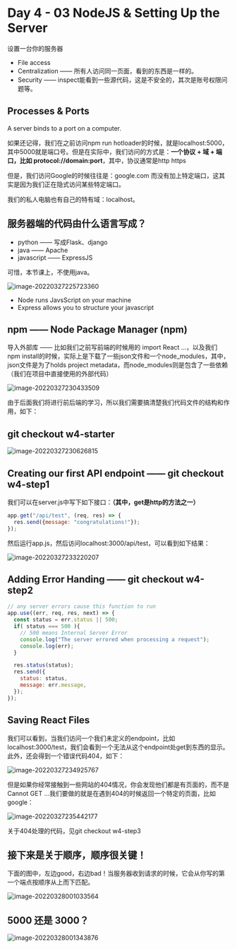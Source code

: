 # Day 4 - 03 NodeJS & Setting Up the Server

设置一台你的服务器

- File access 
- Centralization —— 所有人访问同一页面，看到的东西是一样的。
- Security —— inspect能看到一些源代码，这是不安全的，其次是账号权限问题等。



## Processes & Ports

A server binds to a port on a computer.

如果还记得，我们在之前访问npm run hotloader的时候，就是localhost:5000，其中5000就是端口号。但是在实际中，我们访问的方式是：**一个协议 + 域 + 端口，比如 protocol://domain:port**，其中，协议通常是http https

但是，我们访问Google的时候往往是：google.com 而没有加上特定端口，这其实是因为我们正在隐式访问某些特定端口。

我们的私人电脑也有自己的特有域：localhost。



## 服务器端的代码由什么语言写成？

- python —— 写成Flask、django
- java —— Apache
- javascript —— ExpressJS



可惜，本节课上，不使用java。

![image-20220327225723360](https://raw.githubusercontent.com/sunmiao0301/Public-Pic-Bed/main/imgfromPicGO/202203272257613.png)

- Node runs JavsScript on your machine
- Express allows you to structure your javascript



## npm —— Node Package Manager (npm)

导入外部库 —— 比如我们之前写前端的时候用的 import React ...，以及我们npm install的时候，实际上是下载了一些json文件和一个node_modules，其中，json文件是为了holds project metadata，而node_modules则是包含了一些依赖（我们在项目中直接使用的外部代码）

![image-20220327230433509](https://raw.githubusercontent.com/sunmiao0301/Public-Pic-Bed/main/imgfromPicGO/202203272304653.png)



由于后面我们将进行前后端的学习，所以我们需要搞清楚我们代码文件的结构和作用，如下：

## git checkout w4-starter

![image-20220327230626815](https://raw.githubusercontent.com/sunmiao0301/Public-Pic-Bed/main/imgfromPicGO/202203272306939.png)



## Creating our first API endpoint —— git checkout w4-step1

我们可以在server.js中写下如下接口：**（其中，get是http的方法之一）**

```javascript
app.get("/api/test", (req, res) => {
  res.send({message: "congratulations!"});
});
```

然后运行app.js，然后访问localhost:3000/api/test，可以看到如下结果：

![image-20220327233220207](https://raw.githubusercontent.com/sunmiao0301/Public-Pic-Bed/main/imgfromPicGO/202203272332278.png)



## Adding Error Handing —— git checkout w4-step2

```javascript
// any server errors cause this function to run
app.use((err, req, res, next) => {
  const status = err.status || 500;
  if( status === 500 ){
    // 500 means Internal Server Error
    console.log("The server errored when processing a request");
    console.log(err);
  }

  res.status(status);
  res.send({
    status: status,
    message: err.message,
  });
});
```



## Saving React Files

我们可以看到，当我们访问一个我们未定义的endpoint，比如localhost:3000/test，我们会看到一个无法从这个endpoint处get到东西的显示。此外，还会得到一个错误代码404，如下：

![image-20220327234925767](https://raw.githubusercontent.com/sunmiao0301/Public-Pic-Bed/main/imgfromPicGO/202203272349886.png)

但是如果你经常接触到一些网站的404情况，你会发现他们都是有页面的，而不是Cannot GET ...我们要做的就是在遇到404的时候返回一个特定的页面，比如google：

![image-20220327235442177](https://raw.githubusercontent.com/sunmiao0301/Public-Pic-Bed/main/imgfromPicGO/202203272354236.png)



关于404处理的代码，见git checkout w4-step3



## 接下来是关于顺序，顺序很关键！

下面的图中，左边good，右边bad！当服务器收到请求的时候，它会从你写的第一个端点按顺序从上而下匹配。

![image-20220328001033564](https://raw.githubusercontent.com/sunmiao0301/Public-Pic-Bed/main/imgfromPicGO/202203280010752.png)

## 5000 还是 3000？

![image-20220328001343876](https://raw.githubusercontent.com/sunmiao0301/Public-Pic-Bed/main/imgfromPicGO/202203280013433.png)





















